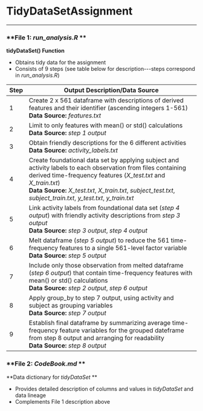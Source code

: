 # **TidyDataSetAssignment**
***

### **File 1:  *run_analysis.R* ** 

**tidyDataSet() Function**

* Obtains tidy data for the assignment  
* Consists of 9 steps (see table below for description---steps correspond in *run_analysis.R*)  

Step  |   Output Description/Data Source
------|----------------------------------
1     |   Create 2 x 561 dataframe with descriptions of derived features and their identifier (ascending integers 1-561)<br>**Data Source:**  *features.txt*
2     |   Limit to only features with mean() or std() calculations<br>**Data Source:**  *step 1 output*
3     |   Obtain friendly descriptions for the 6 different activities<br>**Data Source:**  *activity_labels.txt*
4     |   Create foundational data set by applying subject and activity labels to each observation from files containing derived time-frequency features (*X_test.txt* and *X_train.txt*)<br>**Data Source:**  *X_test.txt*, *X_train.txt*, *subject_test.txt*,<br>*subject_train.txt*, *y_test.txt*, *y_train.txt*
5     |   Link activity labels from foundational data set (*step 4 output*) with friendly activity descriptions from *step 3 output*<br>**Data Source:**  *step 3 output*, *step 4 output*
6     |   Melt dataframe (*step 5 output*) to reduce the 561 time-frequency features to a single 561-level factor variable<br>**Data Source:**  *step 5 output*
7     |   Include only those observation from melted dataframe (*step 6 output*) that contain time-frequency features with mean() or std() calculations<br>**Data Source:** *step 2 output*, *step 6 output*
8     |   Apply group_by to step 7 output, using activity and subject as grouping variables<br>**Data Source:**  *step 7 output*
9     |   Establish final dataframe by summarizing average time-frequency feature variables for the grouped dateframe from step 8 output and arranging for readability<br>**Data Source:** *step 8 output*


### **File 2:  *CodeBook.md* ** 

**Data dictionary for *tidyDataSet* **

* Provides detailed description of columns and values in *tidyDataSet* and data lineage
* Complements File 1 description above  


